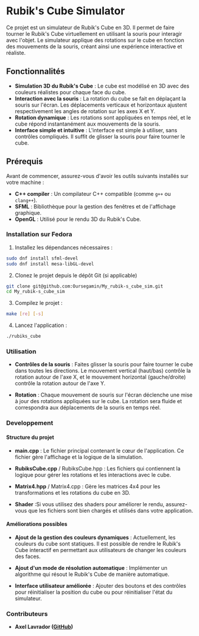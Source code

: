 # Rubik's Cube Simulator

Ce projet est un simulateur de Rubik's Cube en 3D. Il permet de faire tourner le Rubik's Cube virtuellement en utilisant la souris pour interagir avec l'objet. Le simulateur applique des rotations sur le cube en fonction des mouvements de la souris, créant ainsi une expérience interactive et réaliste.

## Fonctionnalités

- **Simulation 3D du Rubik's Cube** : Le cube est modélisé en 3D avec des couleurs réalistes pour chaque face du cube.
- **Interaction avec la souris** : La rotation du cube se fait en déplaçant la souris sur l'écran. Les déplacements verticaux et horizontaux ajustent respectivement les angles de rotation sur les axes X et Y.
- **Rotation dynamique** : Les rotations sont appliquées en temps réel, et le cube répond instantanément aux mouvements de la souris.
- **Interface simple et intuitive** : L'interface est simple à utiliser, sans contrôles compliqués. Il suffit de glisser la souris pour faire tourner le cube.

## Prérequis

Avant de commencer, assurez-vous d'avoir les outils suivants installés sur votre machine :

- **C++ compiler** : Un compilateur C++ compatible (comme `g++` ou `clang++`).
- **SFML** : Bibliothèque pour la gestion des fenêtres et de l'affichage graphique.
- **OpenGL** : Utilisé pour le rendu 3D du Rubik's Cube.

### Installation sur Fedora

1. Installez les dépendances nécessaires :

```bash
sudo dnf install sfml-devel
sudo dnf install mesa-libGL-devel
```

2. Clonez le projet depuis le dépôt Git (si applicable)

```bash
git clone git@github.com:Oursegamin/My_rubik-s_cube_sim.git
cd My_rubik-s_cube_sim
```

3. Compilez le projet :

```bash
make [re] [-s]
```

4. Lancez l'application :

```bash
./rubiks_cube
```

### Utilisation

- **Contrôles de la souris** : Faites glisser la souris pour faire tourner le cube dans toutes les directions. Le mouvement vertical (haut/bas) contrôle la rotation autour de l'axe X, et le mouvement horizontal (gauche/droite) contrôle la rotation autour de l'axe Y.

- **Rotation** : Chaque mouvement de souris sur l'écran déclenche une mise à jour des rotations appliquées sur le cube. La rotation sera fluide et correspondra aux déplacements de la souris en temps réel.

### Developpement

#### Structure du projet

- **main.cpp** : Le fichier principal contenant le cœur de l'application. Ce fichier gère l'affichage et la logique de la simulation.

- **RubiksCube.cpp** / RubiksCube.hpp : Les fichiers qui contiennent la logique pour gérer les rotations et les interactions avec le cube.

- **Matrix4.hpp** / Matrix4.cpp : Gère les matrices 4x4 pour les transformations et les rotations du cube en 3D.

- **Shader** :Si vous utilisez des shaders pour améliorer le rendu, assurez-vous que les fichiers sont bien chargés et utilisés dans votre application.

#### Améliorations possibles

- **Ajout de la gestion des couleurs dynamiques** : Actuellement, les couleurs du cube sont statiques. Il est possible de rendre le Rubik's Cube interactif en permettant aux utilisateurs de changer les couleurs des faces.

- **Ajout d'un mode de résolution automatique** : Implémenter un algorithme qui résout le Rubik's Cube de manière automatique.

- **Interface utilisateur améliorée** : Ajouter des boutons et des contrôles pour réinitialiser la position du cube ou pour réinitialiser l'état du simulateur.


### Contributeurs

- **Axel Lavrador ([GitHub](https://github.com/Oursegamin))**

